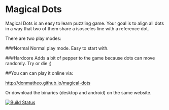 Magical Dots
==================

Magical Dots is an easy to learn puzzling game. Your goal is to align all dots in a way that two of them share a isosceles line with a reference dot.

There are two play modes:

###Normal 
Normal play mode. Easy to start with.

###Hardcore
Adds a bit of pepper to the game because dots can move randomly. Try or die ;)

##You can can play it online via:

http://donmatheo.github.io/magical-dots

Or download the binaries (desktop and android) on the same website.



[![Build Status](https://travis-ci.org/donmatheo/magical-dots.svg?branch=master)](https://travis-ci.org/donmatheo/magical-dots)
